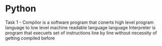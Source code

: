 # Python

Task 1 - Compilor is a software program that conerts high level program language to low level machine readable language language
         Interpreter is program that execuets set of instructions line by line without necessity of getting compiled before
